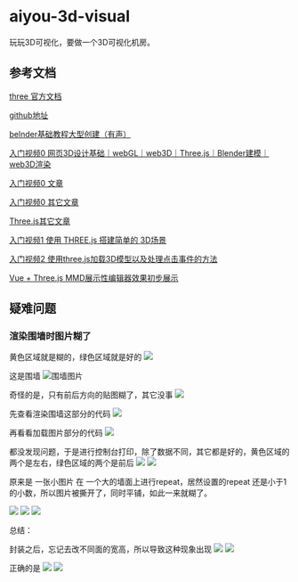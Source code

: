 # aiyou-3d-visual
玩玩3D可视化，要做一个3D可视化机房。

## 参考文档

[three 官方文档](https://threejs.org/docs/index.html#api/zh/)

[github地址](https://github.com/mrdoob/three.js)

[belnder基础教程大型创建（有声）](https://www.bilibili.com/video/BV1GK411P7M3?from=search&seid=13620439506336912099)

[入门视频0 网页3D设计基础｜webGL｜web3D｜Three.js｜Blender建模｜web3D渲染](https://www.bilibili.com/video/BV1U54y1i7Zf?p=2)

[入门视频0 文章](https://juejin.cn/post/6854573206708158471)

[入门视频0 其它文章](https://juejin.cn/post/6844903981450264584)

[Three.js其它文章](http://www.hewebgl.com/article/articledir/1)

[入门视频1 使用 THREE.js 搭建简单的 3D场景](https://www.bilibili.com/video/av78213651?spm_id_from=333.788.b_765f64657363.1)

[入门视频2 使用three.js加载3D模型以及处理点击事件的方法 ](https://www.bilibili.com/video/BV1ZJ411C7F6?from=search&seid=15885332407287474731)

[Vue + Three.js MMD展示性编辑器效果初步展示](https://www.bilibili.com/video/BV1Ef4y1D7WG/?spm_id_from=333.788.videocard.6)

## 疑难问题

### 渲染围墙时图片糊了

黄色区域就是糊的，绿色区域就是好的
![](./README_SOURCE/images/202101241615.png)

这是围墙
![围墙图片](./README_SOURCE/images/wall.png)

奇怪的是，只有前后方向的贴图糊了，其它没事
![](./README_SOURCE/images/20210124161722.png)



先查看渲染围墙这部分的代码
![](./README_SOURCE/images/20210124161646.png)

再看看加载图片部分的代码
![](./README_SOURCE/images/20210124161704.png)

都没发现问题，于是进行控制台打印，除了数据不同，其它都是好的，黄色区域的两个是左右，绿色区域的两个是前后
![](./README_SOURCE/images/20210124161739.png)
![](./README_SOURCE/images/20210124161748.png)


原来是 一张小图片 在 一个大的墙面上进行repeat，居然设置的repeat 还是小于1的小数，所以图片被撕开了，同时平铺，如此一来就糊了。

![](./README_SOURCE/images/20210124161823.png)
![](./README_SOURCE/images/20210124161833.png)
![](./README_SOURCE/images/20210124161845.png)

总结：

封装之后，忘记去改不同面的宽高，所以导致这种现象出现
![](./README_SOURCE/images/20210124161823.png)
![](./README_SOURCE/images/20210124161722.png)


正确的是
![](./README_SOURCE/images/20210124163343.png)
![](./README_SOURCE/images/20210124163441.png)


